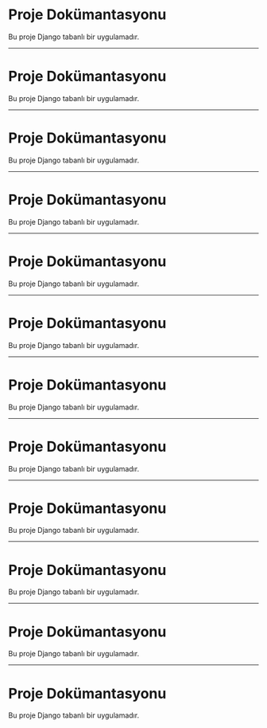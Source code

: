 # Proje Dokümantasyonu

Bu proje Django tabanlı bir uygulamadır.

---

# Proje Dokümantasyonu

Bu proje Django tabanlı bir uygulamadır.

---

# Proje Dokümantasyonu

Bu proje Django tabanlı bir uygulamadır.

---

# Proje Dokümantasyonu

Bu proje Django tabanlı bir uygulamadır.

---

# Proje Dokümantasyonu

Bu proje Django tabanlı bir uygulamadır.

---

# Proje Dokümantasyonu

Bu proje Django tabanlı bir uygulamadır.

---

# Proje Dokümantasyonu

Bu proje Django tabanlı bir uygulamadır.

---

# Proje Dokümantasyonu

Bu proje Django tabanlı bir uygulamadır.

---

# Proje Dokümantasyonu

Bu proje Django tabanlı bir uygulamadır.

---

# Proje Dokümantasyonu

Bu proje Django tabanlı bir uygulamadır.

---

# Proje Dokümantasyonu

Bu proje Django tabanlı bir uygulamadır.

---

# Proje Dokümantasyonu

Bu proje Django tabanlı bir uygulamadır.